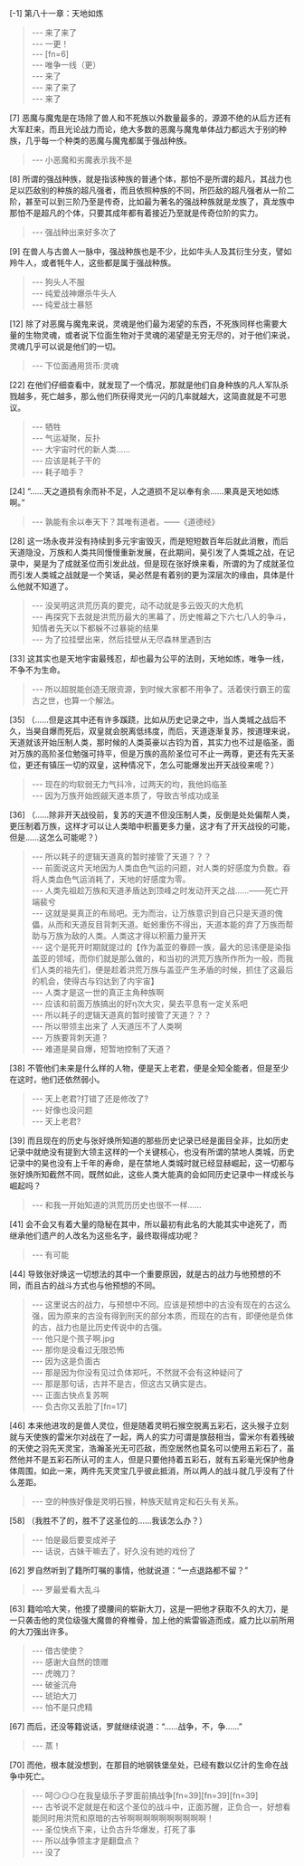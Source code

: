 
[-1] 第八十一章：天地如炼
>--- 来了来了<br>
>--- 一更！<br>
>--- [fn=6]<br>
>--- 唯争一线（更）<br>
>--- 来了<br>
>--- 来了来了<br>
>--- 来了<br>

[7] 恶魔与魔鬼是在场除了兽人和不死族以外数量最多的，源源不绝的从后方还有大军赶来，而且光论战力而论，绝大多数的恶魔与魔鬼单体战力都远大于别的种族，几乎每一个种类的恶魔与魔鬼都属于强战种族。
>--- 小恶魔和劣魔表示我不是<br>

[8] 所谓的强战种族，就是指该种族的普通个体，那怕不是所谓的超凡，其战力也足以匹敌别的种族的超凡强者，而且依照种族的不同，所匹敌的超凡强者从一阶二阶，甚至可以到三阶乃至是传奇，比如最为著名的强战种族就是龙族了，真龙族中那怕不是超凡的个体，只要其成年都有着接近乃至就是传奇位阶的实力。
>--- 强战种出来好多次了<br>

[9] 在兽人与古兽人一脉中，强战种族也是不少，比如牛头人及其衍生分支，譬如羚牛人，或者牦牛人，这些都是属于强战种族。
>--- 狗头人不服<br>
>--- 纯爱战神爆杀牛头人<br>
>--- 纯爱战士暴怒<br>

[12] 除了对恶魔与魔鬼来说，灵魂是他们最为渴望的东西，不死族同样也需要大量的生物灵魂，或者说下位面生物对于灵魂的渴望是无穷无尽的，对于他们来说，灵魂几乎可以说是他们的一切。
>--- 下位面通用货币:灵魂<br>

[22] 在他们仔细查看中，就发现了一个情况，那就是他们自身种族的凡人军队杀戮越多，死亡越多，那么他们所获得灵光一闪的几率就越大，这简直就是不可思议。
>--- 牺牲<br>
>--- 气运凝聚，反扑<br>
>--- 大宇宙时代的新人类……<br>
>--- 应该是耗子干的<br>
>--- 耗子暗手？<br>

[24] “……天之道损有余而补不足，人之道损不足以奉有余……果真是天地如炼啊。”
>--- 孰能有余以奉天下？其唯有道者。——《道德经》<br>

[28] 这一场永夜并没有持续到多元宇宙毁灭，而是短短数百年后就此消散，而后天道隐没，万族和人类共同慢慢重新发展，在此期间，昊引发了人类城之战，在记录中，昊是为了成就圣位而引发此战，但是现在张好焕来看，所谓的为了成就圣位而引发人类城之战就是一个笑话，昊必然是有着别的更为深层次的缘由，具体是什么他就不知道了。
>--- 没吴明这洪荒历真的要完，动不动就是多云毁灭的大危机<br>
>--- 再探究下去就是洪荒历最大的黑幕了，历史帷幕之下六七八人的争斗，知情者先天以下都躲不过暴毙的结果<br>
>--- 为了拉挂壁出来，然后挂壁从无尽森林里遇到古<br>

[33] 这其实也是天地宇宙最残忍，却也最为公平的法则，天地如炼，唯争一线，不争不为生命。
>--- 所以超脱能创造无限资源，到时候大家都不用争了。活着侠行霸王的蛮古之世，也算一个解法。<br>

[35] （……但是这其中还有许多蹊跷，比如从历史记录之中，当人类城之战后不久，当昊自爆而死后，双皇就会脱离低纬度，而后，天道逐渐复苏，按道理来说，天道就该开始压制人类，那时候的人类英豪以古钧为首，其实力也不过是临圣，面对万族的高阶圣位勉强可持平，但是万族的高阶圣位可不止一两尊，更还有先天圣位，更还有镇压一切的双皇，这种情况下，怎么可能爆发出开天战役来呢？）
>--- 现在的均软弱无力气抖冷，过两天的均，我他妈临圣<br>
>--- 因为万族开始觊觎天道本质了，导致古爷成功成圣<br>

[36] （……除非开天战役前，复苏的天道不但没压制人类，反倒是处处偏帮人类，更压制着万族，这样才可以让人类暗中积蓄更多力量，这才有了开天战役的可能，但是……这怎么可能呢？）
>--- 所以耗子的逻辑天道真的暂时接管了天道？？？<br>
>--- 前面说这片天地因为人类血色气运的问题，对人类的好感度为负数。昋将人类血色气运消耗了，天地的好感度为零。<br>
>--- 人类先祖趁万族和天道矛盾达到顶峰之时发动开天之战……——死亡开端裴兮<br>
>--- 这就是昊真正的布局吧。无为而治，让万族意识到自己只是天道的傀儡，从而和天道反目背刺天道。蚯蚓重伤不得出，天道本能的弃了万族而帮助与万族为敌的人类。人类这才得以积蓄力量开天<br>
>--- 这个是死开时期就提过的【作为盖亚的眷顾一族，最大的忌讳便是染指盖亚的领域，而你们就是那么做的，和当初的洪荒万族所作所为一般，而我们人类的祖先们，便是趁着洪荒万族与盖亚产生矛盾的时候，抓住了这最后的机会，使得古与钧达到了内宇宙】<br>
>--- 人类才是这一世的真正主角种族啊<br>
>--- 应该和前面万族搞出的好η次大灾，昊去平息有一定关系吧<br>
>--- 所以耗子的逻辑天道真的暂时接管了天道？？？<br>
>--- 所以带领主出来了 人天道压不了人类啊<br>
>--- 万族要背刺天道？<br>
>--- 难道是昊自爆，短暂地控制了天道？<br>

[38] 不管他们未来是什么样的人物，便是天上老君，便是全知全能者，但是至少在这时，他们还依然弱小。
>--- 天上老君?打错了还是修改了?<br>
>--- 好像也没问题<br>
>--- 天上老君?<br>

[39] 而且现在的历史与张好焕所知道的那些历史记录已经是面目全非，比如历史记录中就绝没有提到大领主这样的一个关键核心，也没有所谓的禁地人类城，历史记录中的昊也没有上千年的寿命，是在禁地人类城时就已经显赫崛起，这一切都与张好焕所知截然不同，既然如此，这些人类大能真的会如同历史记录中一样成长与崛起吗？
>--- 和我一开始知道的洪荒历历史也很不一样……<br>

[41] 会不会又有着大量的隐秘在其中，所以最初有此名的大能其实中途死了，而继承他们遗产的人改名为这些名字，最终取得成功呢？
>--- 有可能<br>

[44] 导致张好焕这一切想法的其中一个重要原因，就是古的战力与他预想的不同，而且古的战斗方式也与他预想的不同。
>--- 这里说古的战力，与预想中不同。应该是预想中的古没有现在的古这么强，因为原来的古没有得到刑天的部分本质，而现在的古有，即便他是负体的古，战力也是比历史传说中的古强。<br>
>--- 他只是个孩子啊.jpg<br>
>--- 那你是没看过无限恐怖<br>
>--- 因为这是负面古<br>
>--- 那是因为你没有见过负体郑吒，不然就不会有这种疑问了<br>
>--- 那是那句话，古并不是古，但这古又确实是古。<br>
>--- 正面古快点复苏啊<br>
>--- 负古你又丢脸了[fn=17]<br>

[46] 本来他进攻的是兽人灵位，但是随着灵明石猴空脱离五彩石，这头猴子立刻就与天使族的雷米尔对战在了一起，两人的实力可谓是旗鼓相当，雷米尔有着残破的天使之羽先天灵宝，浩瀚圣光无可匹敌，而空居然也莫名可以使用五彩石了，虽然他并不是五彩石所认可的主人，但是只要他持着五彩石，就有五彩毫光保护他身体周围，如此一来，两件先天灵宝几乎彼此抵消，所以两人的战斗就几乎没有了什么差距。
>--- 空的种族好像是灵明石猴，种族天赋肯定和石头有关系。<br>

[58] （我胜不了的，胜不了这圣位的……我该怎么办？）
>--- 怕是最后要变成斧子<br>
>--- 话说，古妹干嘛去了，好久没有她的戏份了<br>

[62] 罗自然听到了籍所叮嘱的事情，他就说道：“一点退路都不留？”
>--- 罗最爱看大乱斗<br>

[63] 籍哈哈大笑，他摸了摸腰间的崭新大刀，这是一把他才获取不久的大刀，是一只袭击他的灵位级强大魔兽的脊椎骨，加上他的紫雷锻造而成，威力比以前所用的大刀强出许多。
>--- 借古使使？<br>
>--- 感谢大自然的馈赠<br>
>--- 虎魄刀？<br>
>--- 破釜沉舟<br>
>--- 琥珀大刀<br>
>--- 怕不是只虎精<br>

[67] 而后，还没等籍说话，罗就继续说道：“……战争，不，争……”
>--- 蒸！<br>

[70] 而他，根本就没想到，在那目的地钢铁堡垒处，已经有数以亿计的生命在战争中死亡。
>--- 呵😏😏😏在我皇级乐子罗面前搞战争[fn=39][fn=39][fn=39]<br>
>--- 古爷说不定就是在和这个圣位的战斗中，正面苏醒，正负合一，好想看能同时用洪荒和原暗的古爷啊啊啊啊啊啊啊啊啊啊！<br>
>--- 圣位快点下来，让负古升华爆发，打死了事<br>
>--- 所以战争领主才是翻盘点？<br>
>--- 没了<br>
